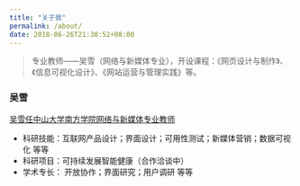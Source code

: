 ```yaml
---
title: "关于我"
permalink: /about/
date: 2018-06-26T21:38:52+08:00
---
```


> 专业教师——吴雪（网络与新媒体专业），开设课程：《网页设计与制作》、《信息可视化设计》、《网站运营与管理实践》等。

### 吴雪

[吴雪任中山大学南方学院网络与新媒体专业教师](http://newmedia.nfu.edu.cn/zh/team/%E5%90%B4%E9%9B%AA/#more-134)

- 科研技能：互联网产品设计；界面设计；可用性测试；新媒体营销；数据可视化 等等
- 科研项目：可持续发展智能健康（合作洽谈中）
- 学术专长： 开放协作；界面研究；用户调研 等等

